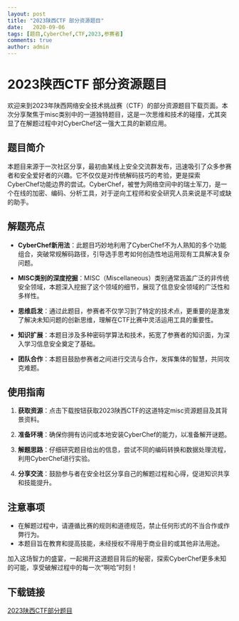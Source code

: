 ```yaml
---
layout: post
title: "2023陕西CTF 部分资源题目"
date:   2020-09-06
tags: [题目,CyberChef,CTF,2023,参赛者]
comments: true
author: admin
---
```

# 2023陕西CTF 部分资源题目

欢迎来到2023年陕西网络安全技术挑战赛（CTF）的部分资源题目下载页面。本次分享聚焦于misc类别中的一道独特题目，这是一次思维和技术的碰撞，尤其突显了在解题过程中对CyberChef这一强大工具的新颖应用。

## 题目简介

本题目来源于一次社区分享，最初由某线上安全交流群发布，迅速吸引了众多参赛者和安全爱好者的兴趣。它不仅仅是对传统解码技巧的考验，更是探索CyberChef功能边界的尝试。CyberChef，被誉为网络空间中的瑞士军刀，是一个在线的加密、编码、分析工具，对于逆向工程师和安全研究人员来说是不可或缺的助手。

## 解题亮点

- **CyberChef新用法**：此题目巧妙地利用了CyberChef不为人熟知的多个功能组合，突破常规解码路径，引导选手思考如何创造性地运用现有工具解决复杂问题。
  
- **MISC类别的深度挖掘**：MISC（Miscellaneous）类别通常涵盖广泛的非传统安全领域，本题深入挖掘了这个领域的细节，展现了信息安全领域的广泛性和多样性。

- **思维启发**：通过此题目，参赛者不仅学习到了特定的技术点，更重要的是激发了解决未知问题的创新思维，理解在CTF比赛中灵活运用工具的重要性。

- **知识扩展**：本题目涉及多种密码学算法和技术，拓宽了参赛者的知识面，为深入学习信息安全奠定了基础。

- **团队合作**：本题目鼓励参赛者之间进行交流与合作，发挥集体的智慧，共同攻克难题。

## 使用指南

1. **获取资源**：点击下载按钮获取2023陕西CTF的这道特定misc资源题目及其背景资料。
   
2. **准备环境**：确保你拥有访问或本地安装CyberChef的能力，以准备解开谜题。

3. **解题思路**：仔细研究题目给出的信息，尝试不同的编码转换和数据处理流程，利用CyberChef进行实验。

4. **分享交流**：鼓励参与者在安全社区分享自己的解题过程和心得，促进知识共享和技能提升。

## 注意事项

- 在解题过程中，请遵循比赛的规则和道德规范，禁止任何形式的不当合作或作弊行为。
- 本题目旨在教育和提高技能，未经授权不得用于商业目的或其他非法用途。

加入这场智力的盛宴，一起揭开这道题目背后的秘密，探索CyberChef更多未知的可能，享受破解过程中的每一次“啊哈”时刻！

## 下载链接

[2023陕西CTF部分题目](https://pan.quark.cn/s/2320bd994d86)